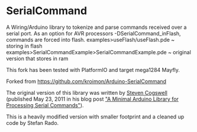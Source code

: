 SerialCommand
=============
A Wiring/Arduino library to tokenize and parse commands received over a serial port. 
As an option for AVR processors -DSerialCommand_inFlash, commands are forced into flash.
examples>useFlash/useFlash.pde  ~ storing in flash
examples>SerialCommandExample>SerialCommandExample.pde  ~ original version that stores in ram

This fork has been tested with PlatformIO and target mega1284 Mayfly.

Forked from https://github.com/kroimon/Arduino-SerialCommand

The original version of this library was written by [Steven Cogswell](http://husks.wordpress.com) (published May 23, 2011 in his blog post ["A Minimal Arduino Library for Processing Serial Commands"](http://husks.wordpress.com/2011/05/23/a-minimal-arduino-library-for-processing-serial-commands/)).

This is a heavily modified version with smaller footprint and a cleaned up code by Stefan Rado.
